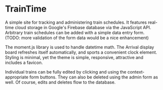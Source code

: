 # TrainTime

A simple site for tracking and administering train schedules.  It features real-time cloud storage in Google's Firebase database via the JavaScript API.  Arbitrary train schedules can be added with a simple data entry form. (TODO: more validation of the form data would be a nice enhancement)  

The moment.js library is used to handle datetime math.  The Arrival display board refreshes itself automatically, and sports a convenient clock element.  Styling is minimal, yet the theme is simple, responsive, attractive and includes a favicon.

Individual trains can be fully edited by clicking and using the context-appropriate form buttons.  They can also be deleted using the admin form as well.  Of course, edits and deletes flow to the database.